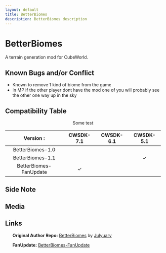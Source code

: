 ```yaml
---
layout: default
title: BetterBiomes
description: BetterBiomes description
---
```


# BetterBiomes

A terrain generation mod for CubeWorld.

## Known Bugs and/or Conflict

- Known to remove 1 kind of biome from the game
- In MP if the other player dont have the mod one of you will probably see the other one way up in the sky

## Compatibility Table
  
<div align="center">Some test</div>
 
| Version :               | CWSDK-7.1     | CWSDK-6.1  | CWSDK-5.1   |
| :-----------:           |:-------------:| :---------:| :----------:|
| BetterBiomes-1.0        |               |            |             |
| BetterBiomes-1.1        |               |            |  &#10003;   |
| BetterBiomes-FanUpdate  | 	&#10003;    |            |             |


  
## Side Note

## Media

## Links

&nbsp;&nbsp;&nbsp;&nbsp;&nbsp;&nbsp;**Original Author Repo:** [BetterBiomes](https://github.com/ParanormalVibe/BetterBiomes) by [Julyuary](https://github.com/ParanormalVibe)

&nbsp;&nbsp;&nbsp;&nbsp;&nbsp;&nbsp;**FanUpdate:** [BetterBiomes-FanUpdate](https://github.com/Paroyer/BetterBiomes-FanUpdate) 
